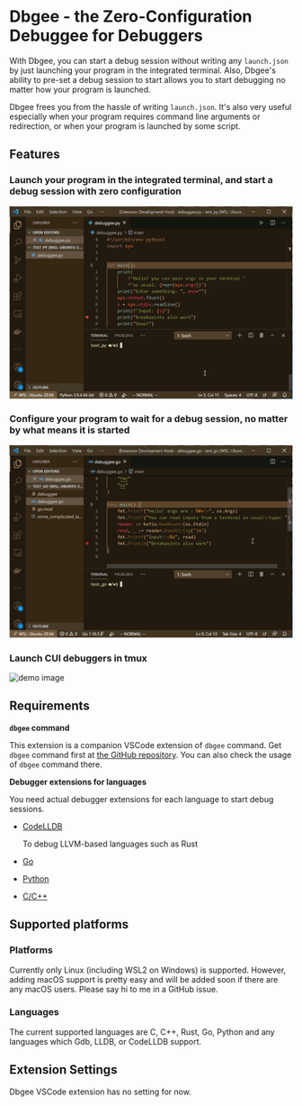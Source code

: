 # Dbgee - the Zero-Configuration Debuggee for Debuggers

With Dbgee, you can start a debug session without writing any `launch.json` by 
just launching your program in the integrated terminal.
Also, Dbgee's ability to pre-set a debug session to start allows you to
start debugging no matter how your program is launched.

Dbgee frees you from the hassle of writing `launch.json`.
It's also very useful especially when your program requires command line arguments or redirection,
or when your program is launched by some script.

## Features

### Launch your program in the integrated terminal, and start a debug session with zero configuration

<img alt="demo image" src="vscode-ext/images/DbgeeRunInVsCode.gif" width="850px">

### Configure your program to wait for a debug session, no matter by what means it is started

<img alt="demo image" src="vscode-ext/images/DbgeeSetInVsCode.gif" width="850px">

### Launch CUI debuggers in tmux

<img alt="demo image" src="vscode-ext/images/DbgeeRunSetInTmux.gif" width="850px">

## Requirements

**`dbgee` command**

This extension is a companion VSCode extension of `dbgee` command.
Get `dbgee` command first at [the GitHub repository](https://github.com/nullpo-head/dbgee).
You can also check the usage of `dbgee` command there.

**Debugger extensions for languages**

You need actual debugger extensions for each language to start debug sessions.

- [CodeLLDB](https://marketplace.visualstudio.com/items?itemName=vadimcn.vscode-lldb)

  To debug LLVM-based languages such as Rust

- [Go](https://marketplace.visualstudio.com/items?itemName=golang.go)
- [Python](https://marketplace.visualstudio.com/items?itemName=ms-python.python)
- [C/C++](https://marketplace.visualstudio.com/items?itemName=ms-vscode.cpptools)

## Supported platforms

### Platforms

Currently only Linux (including WSL2 on Windows) is supported. However, adding macOS support is pretty easy and will be added soon if there are any macOS users. Please say hi to me in a GitHub issue.

### Languages

The current supported languages are C, C++, Rust, Go, Python and any languages which Gdb, LLDB, or CodeLLDB support.

## Extension Settings

Dbgee VSCode extension has no setting for now.
